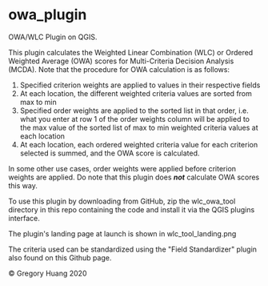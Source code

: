 # owa_plugin

OWA/WLC Plugin on QGIS. 

This plugin calculates the Weighted Linear Combination (WLC) or Ordered Weighted Average (OWA) scores for Multi-Criteria Decision Analysis (MCDA). 
Note that the procedure for OWA calculation is as follows:

1. Specified criterion weights are applied to values in their respective fields
2. At each location, the different weighted criteria values are sorted from max to min
3. Specified order weights are applied to the sorted list in that order, i.e. what you enter at row 1 of the order weights column will be applied to the max value of the sorted list of max to min weighted criteria values at each location
4. At each location, each ordered weighted criteria value for each criterion selected is summed, and the OWA score is calculated. 

In some other use cases, order weights were applied before criterion weights are applied. Do note that this plugin does _**not**_ calculate OWA scores this way. 

To use this plugin by downloading from GitHub, zip the wlc_owa_tool directory in this repo containing the code and install it via the QGIS plugins interface.

The plugin's landing page at launch is shown in wlc_tool_landing.png

The criteria used can be standardized using the "Field Standardizer" plugin also found on this Github page. 

&copy; Gregory Huang 2020
